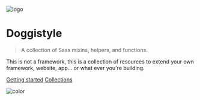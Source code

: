 <!-- _coverpage.md -->

![logo](http://i.imgur.com/DrR97Jt.png)

# Doggistyle

> A collection of Sass mixins, helpers, and functions.

This is not a framework, this is a collection of resources to extend your own framework, website, app... or what ever you're building. 

[Getting started](getting-started)
[Collections](collections/)

![color](#FFFFFF)

